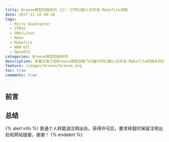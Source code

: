 ```yaml
---
title: Breeze微型四轴系列（三）：STM32嵌入式开发-Makefile讲解
date: 2017-11-18 08:30
tags:
  - Micro Quadcopter
  - STM32
  - GNU/Linux
  - Make
  - Makefile
  - ARM-GCC
  - OpenOCD
categories: Breeze微型四轴系列
description: 本篇文章介绍Breeze微型四轴飞行器STM32嵌入式开发-Makefile的相关内容。
feature: /images/breeze/breeze.png
toc: true
comments: true
---
```


## 前言

<!--more-->

## 总结

{% alert info %}
普通个人转载请注明出处。获得许可后，要求转载时保留注明出处和网站链接，谢谢！
{% endalert %}
